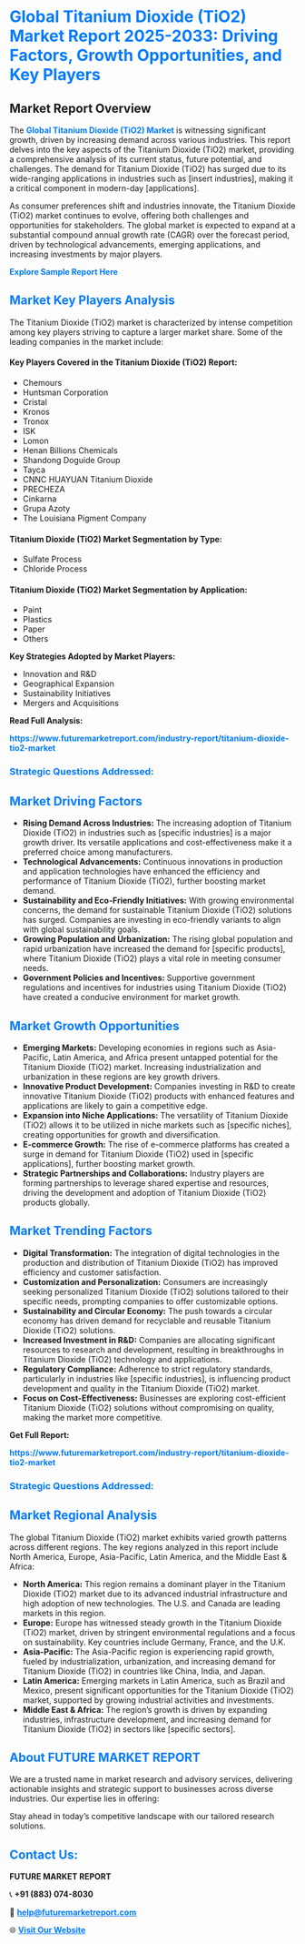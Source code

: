 <h1 style="color: #007BFF;">Global Titanium Dioxide (TiO2) Market Report 2025-2033: Driving Factors, Growth Opportunities, and Key Players</h1>

<section id="overview">
<h2>Market Report Overview</h2>
<p>The <a href="https://www.futuremarketreport.com/industry-report/titanium-dioxide-tio2-market" style="color: #007BFF; text-decoration: none;"><strong>Global Titanium Dioxide (TiO2) Market</strong></a> is witnessing significant growth, driven by increasing demand across various industries. This report delves into the key aspects of the Titanium Dioxide (TiO2) market, providing a comprehensive analysis of its current status, future potential, and challenges. The demand for Titanium Dioxide (TiO2) has surged due to its wide-ranging applications in industries such as [insert industries], making it a critical component in modern-day [applications].</p>
<p>As consumer preferences shift and industries innovate, the Titanium Dioxide (TiO2) market continues to evolve, offering both challenges and opportunities for stakeholders. The global market is expected to expand at a substantial compound annual growth rate (CAGR) over the forecast period, driven by technological advancements, emerging applications, and increasing investments by major players.</p>
</section>

<section id="overview">
<p><a href="https://www.futuremarketreport.com/request-sample/reportId=64197" style="color: #007BFF; text-decoration: none;"><strong>Explore Sample Report Here</strong></a></p>
</section>

<section id="key-players">
<h2 style="color: #007BFF;">Market Key Players Analysis</h2>
<p>The Titanium Dioxide (TiO2) market is characterized by intense competition among key players striving to capture a larger market share. Some of the leading companies in the market include:</p>
<h4>Key Players Covered in the Titanium Dioxide (TiO2) Report:</h4>
<ul><li>Chemours</li><li>Huntsman Corporation</li><li>Cristal</li><li>Kronos</li><li>Tronox</li><li>ISK</li><li>Lomon</li><li>Henan Billions Chemicals</li><li>Shandong Doguide Group</li><li>Tayca</li><li>CNNC HUAYUAN Titanium Dioxide</li><li>PRECHEZA</li><li>Cinkarna</li><li>Grupa Azoty</li><li>The Louisiana Pigment Company</li></ul>
<h4>Titanium Dioxide (TiO2) Market Segmentation by Type:</h4>
<ul><li>Sulfate Process</li><li>Chloride Process</li></ul>

<h4>Titanium Dioxide (TiO2) Market Segmentation by Application:</h4>
<ul><li>Paint</li><li>Plastics</li><li>Paper</li><li>Others</li></ul>
<p><strong>Key Strategies Adopted by Market Players:</strong></p>
<ul>
<li>Innovation and R&D</li>
<li>Geographical Expansion</li>
<li>Sustainability Initiatives</li>
<li>Mergers and Acquisitions</li>
</ul>
</section>

<section>
<p><strong>Read Full Analysis: </strong></p><a href="https://www.futuremarketreport.com/industry-report/titanium-dioxide-tio2-market" style="color: #007BFF; text-decoration: none;"><strong>https://www.futuremarketreport.com/industry-report/titanium-dioxide-tio2-market</strong></a>
<h3 style="color: #007BFF;">Strategic Questions Addressed:</h3>
</section>

<section id="driving-factors">
<h2 style="color: #007BFF;">Market Driving Factors</h2>
<ul>
<li><strong>Rising Demand Across Industries:</strong> The increasing adoption of Titanium Dioxide (TiO2) in industries such as [specific industries] is a major growth driver. Its versatile applications and cost-effectiveness make it a preferred choice among manufacturers.</li>
<li><strong>Technological Advancements:</strong> Continuous innovations in production and application technologies have enhanced the efficiency and performance of Titanium Dioxide (TiO2), further boosting market demand.</li>
<li><strong>Sustainability and Eco-Friendly Initiatives:</strong> With growing environmental concerns, the demand for sustainable Titanium Dioxide (TiO2) solutions has surged. Companies are investing in eco-friendly variants to align with global sustainability goals.</li>
<li><strong>Growing Population and Urbanization:</strong> The rising global population and rapid urbanization have increased the demand for [specific products], where Titanium Dioxide (TiO2) plays a vital role in meeting consumer needs.</li>
<li><strong>Government Policies and Incentives:</strong> Supportive government regulations and incentives for industries using Titanium Dioxide (TiO2) have created a conducive environment for market growth.</li>
</ul>
</section>

<section id="growth-opportunities">
<h2 style="color: #007BFF;">Market Growth Opportunities</h2>
<ul>
<li><strong>Emerging Markets:</strong> Developing economies in regions such as Asia-Pacific, Latin America, and Africa present untapped potential for the Titanium Dioxide (TiO2) market. Increasing industrialization and urbanization in these regions are key growth drivers.</li>
<li><strong>Innovative Product Development:</strong> Companies investing in R&D to create innovative Titanium Dioxide (TiO2) products with enhanced features and applications are likely to gain a competitive edge.</li>
<li><strong>Expansion into Niche Applications:</strong> The versatility of Titanium Dioxide (TiO2) allows it to be utilized in niche markets such as [specific niches], creating opportunities for growth and diversification.</li>
<li><strong>E-commerce Growth:</strong> The rise of e-commerce platforms has created a surge in demand for Titanium Dioxide (TiO2) used in [specific applications], further boosting market growth.</li>
<li><strong>Strategic Partnerships and Collaborations:</strong> Industry players are forming partnerships to leverage shared expertise and resources, driving the development and adoption of Titanium Dioxide (TiO2) products globally.</li>
</ul>
</section>

<section id="trending-factors">
<h2 style="color: #007BFF;">Market Trending Factors</h2>
<ul>
<li><strong>Digital Transformation:</strong> The integration of digital technologies in the production and distribution of Titanium Dioxide (TiO2) has improved efficiency and customer satisfaction.</li>
<li><strong>Customization and Personalization:</strong> Consumers are increasingly seeking personalized Titanium Dioxide (TiO2) solutions tailored to their specific needs, prompting companies to offer customizable options.</li>
<li><strong>Sustainability and Circular Economy:</strong> The push towards a circular economy has driven demand for recyclable and reusable Titanium Dioxide (TiO2) solutions.</li>
<li><strong>Increased Investment in R&D:</strong> Companies are allocating significant resources to research and development, resulting in breakthroughs in Titanium Dioxide (TiO2) technology and applications.</li>
<li><strong>Regulatory Compliance:</strong> Adherence to strict regulatory standards, particularly in industries like [specific industries], is influencing product development and quality in the Titanium Dioxide (TiO2) market.</li>
<li><strong>Focus on Cost-Effectiveness:</strong> Businesses are exploring cost-efficient Titanium Dioxide (TiO2) solutions without compromising on quality, making the market more competitive.</li>
</ul>
</section>

<section>
<p><strong>Get Full Report: </strong></p><a href="https://www.futuremarketreport.com/industry-report/titanium-dioxide-tio2-market" style="color: #007BFF; text-decoration: none;"><strong>https://www.futuremarketreport.com/industry-report/titanium-dioxide-tio2-market</strong></a>
<h3 style="color: #007BFF;">Strategic Questions Addressed:</h3>
</section>


<section id="regional-analysis">
<h2 style="color: #007BFF;">Market Regional Analysis</h2>
<p>The global Titanium Dioxide (TiO2) market exhibits varied growth patterns across different regions. The key regions analyzed in this report include North America, Europe, Asia-Pacific, Latin America, and the Middle East & Africa:</p>
<ul>
<li><strong>North America:</strong> This region remains a dominant player in the Titanium Dioxide (TiO2) market due to its advanced industrial infrastructure and high adoption of new technologies. The U.S. and Canada are leading markets in this region.</li>
<li><strong>Europe:</strong> Europe has witnessed steady growth in the Titanium Dioxide (TiO2) market, driven by stringent environmental regulations and a focus on sustainability. Key countries include Germany, France, and the U.K.</li>
<li><strong>Asia-Pacific:</strong> The Asia-Pacific region is experiencing rapid growth, fueled by industrialization, urbanization, and increasing demand for Titanium Dioxide (TiO2) in countries like China, India, and Japan.</li>
<li><strong>Latin America:</strong> Emerging markets in Latin America, such as Brazil and Mexico, present significant opportunities for the Titanium Dioxide (TiO2) market, supported by growing industrial activities and investments.</li>
<li><strong>Middle East & Africa:</strong> The region’s growth is driven by expanding industries, infrastructure development, and increasing demand for Titanium Dioxide (TiO2) in sectors like [specific sectors].</li>
</ul>
</section>

<footer>
<h2 style="color: #007BFF;">About FUTURE MARKET REPORT</h2>
<p>We are a trusted name in market research and advisory services, delivering actionable insights and strategic support to businesses across diverse industries. Our expertise lies in offering:</p>

<p>Stay ahead in today’s competitive landscape with our tailored research solutions.</p>

<h2 style="color: #007BFF;">Contact Us:</h2>
<p><strong>FUTURE MARKET REPORT</strong></p>
<p>📞 <strong>+91 (883) 074-8030</strong></p>
<p>📧 <strong><a href="mailto:help@futuremarketreport.com" style="color: #007BFF;">help@futuremarketreport.com</a></strong></p>
<p>🌐 <strong><a href="https://www.futuremarketreport.com/" style="color: #007BFF;">Visit Our Website</a></strong></p>
</footer>